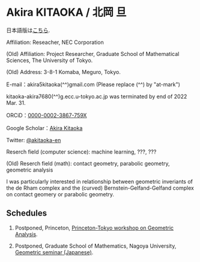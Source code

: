 # Akira KITAOKA / 北岡 旦

日本語版は[こちら](https://akira5kitaoka.github.io/Akira5Kitaoka.github.io/).

Affiliation: Reseacher, NEC Corporation

(Old) Affiliation: Project Researcher, Graduate School of Mathematical Sciences, The University of Tokyo.

(Old) Address: 3-8-1 Komaba, Meguro, Tokyo.

E-mail：akira5kitaoka(^^)gmail.com 
(Please replace (^^) by "at-mark")

kitaoka-akira7680(^^)g.ecc.u-tokyo.ac.jp was terminated by end of 2022 Mar. 31.

ORCiD：[0000-0002-3867-759X](https://orcid.org/0000-0002-3867-759X)

Google Scholar：[Akira Kitaoka](https://scholar.google.com/citations?hl=ja&user=Cho6jckAAAAJ)

Twitter: [@akitaoka-en](https://twitter.com/akitaoka_en)

Reserch field (computer science): machine learning, ???, ???

(Old) Reserch field (math): contact geometry, parabolic geometry, geometric analysis

I was particularly interested in relationship between geometric inveriants of the de Rham complex and the (curved) Bernstein-Gelfand-Gelfand complex on contact geomery or parabolic geometry.




## Schedules

1. Postponed, Princeton, [Princeton-Tokyo workshop on Geometric Analysis](https://sites.google.com/view/princeton-tokyo-ga-2020).

1. Postponed, Graduate School of Mathematics, Nagoya University, [Geometric seminar (Japanese)](https://sites.google.com/site/geometryseminarnagoya/).
